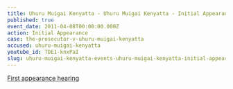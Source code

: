 ```yaml
---
title: Uhuru Muigai Kenyatta - Uhuru Muigai Kenyatta - Initial Appearance
published: true
event_date: 2011-04-08T00:00:00.000Z
action: Initial Appearance
case: the-prosecutor-v-uhuru-muigai-kenyatta
accused: uhuru-muigai-kenyatta
youtube_id: TDE1-knxPaI
slug: uhuru-muigai-kenyatta-events-uhuru-muigai-kenyatta-initial-appearance
---
```



[First appearance hearing](https://youtu.be/TDE1-knxPaI)